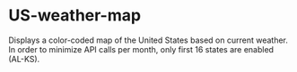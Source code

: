 # US-weather-map
Displays a color-coded map of the United States based on current weather. In order to minimize API calls per month, only first 16 states are enabled (AL-KS).
